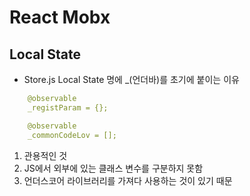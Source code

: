 # React Mobx

## Local State
- Store.js Local State 명에 _(언더바)를 초기에 붙이는 이유
```yml
    @observable
    _registParam = {};

    @observable
    _commonCodeLov = [];
```
1) 관용적인 것
2) JS에서 외부에 있는 클래스 변수를 구분하지 못함
3) 언더스코어 라이브러리를 가져다 사용하는 것이 있기 때문